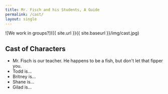 ```yaml
---
title: Mr. Fisch and his Students, A Guide
permalink: /cast/
layout: single
---
```


![We work in groups?]({{ site.url }}{{ site.baseurl }}/img/cast.jpg)

## Cast of Characters

- Mr. Fisch is our teacher.  He happens to be a fish, but don't let that fipper you.
- Todd is...
- Britney is...
- Shane is...
- Gilad is...
